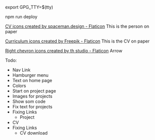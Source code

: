 export GPG_TTY=$(tty)

npm run deploy

<a href="https://www.flaticon.com/free-icons/cv" title="CV icons">CV icons created by spaceman.design - Flaticon</a>
This is the person on paper 

<a href="https://www.flaticon.com/free-icons/curriculum" title="curriculum icons">Curriculum icons created by Freepik - Flaticon</a>
This is the CV on paper 

<a href="https://www.flaticon.com/free-icons/right-chevron" title="right chevron icons">Right chevron icons created by th studio - Flaticon</a>
Arrow

Todo:
- Nav Link
- Hamburger menu
- Text on home page 
- Colors  
- Start on project page 
- Images for projects
- Show som code  
- Fix text for projects  
- Fixing Links 
    * Project
- CV
- Fixing Links 
    * CV download 